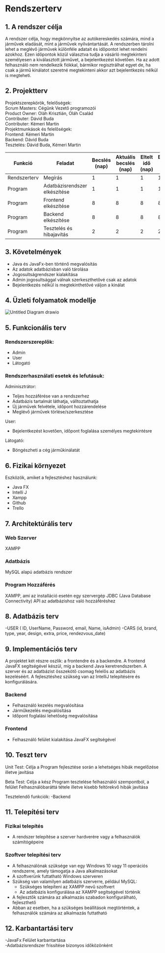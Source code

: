 # Rendszerterv

## 1. A rendszer célja 

A rendszer célja, hogy megkönnyítse az autókereskedés számára, mind a járművek eladását, mint a járművek nyilvántartását. 
A rendszerben tárolni lehet a meglévő járművek különféle adatait és időpontot lehet rendelni azokhoz. Ezen időpontok közül választva 
tudja a vásárló megtekinteni személyesen a kiválasztott járművet, a bejelentkezést követően. Ha az adott felhasználó nem rendelkezik fiókkal,
bármikor regisztrálhat egyet de, ha csak a jármű kinálatot szeretné megtekinteni akkor azt bejelentkezés nélkül is megteheti. <br>

## 2. Projektterv

Projektszerepkörök, felelőségek: <br>
Scrum Masters: Cégünk Vezető programozói <br>
Product Owner: Oláh Krisztián, Oláh Család <br>
Contributer: Dávid Buda <br>
Contributer: Kémeri Martin <br>
Projektmunkások és felelőségek: <br>
Frontend: Kémeri Martin <br>
Backend: Dávid Buda <br>
Tesztelés: Dávid Buda, Kémeri Martin <br>

|Funkció                  | Feladat                                | Becslés (nap) | Aktuális becslés (nap) | Eltelt idő (nap) | Becsült idő (nap) |
|-------------------------|----------------------------------------|---------------|------------------------|------------------|---------------------|
|Rendszerterv             |Megírás                                 |             1 |                      1 |                1 |                   1 |
|Program                  |Adatbázisrendszer elkészítése           |             1 |                      1 |                1 |                   1 |
|Program                  |Frontend elkészítése                    |             8 |                      8 |                8 |                   8 |
|Program                  |Backend elkészítése                     |             8 |                      8 |                8 |                   8 |
|Program                  |Tesztelés és hibajavítás                |             2 |                      2 |                2 |                   2 |

## 3. Követelmények

- Java és JavaFx-ben történő megvalósítás<br>
- Az adatok adatbázisban való tárolása<br>
- Jogosultságrendszer kialakítása<br>
- Admin jogosultsággal válnak szerkeszthetővé csak az adatok<br>
- Bejelentkezés nélkül is megtekinthetővé váljon a kinálat<br>

## 4. Üzleti folyamatok modellje

![Untitled Diagram drawio](https://github.com/103470/Pogtech/assets/114563545/9aeb7dac-5eda-42d8-8672-c4059b59e864)


## 5. Funkcionális terv

### Rendszerszereplők:<br>
- Admin<br>
- User<br>
- Látogató<br>

### Rendszerhasználati esetek és lefutásuk:<br>

Adminisztrátor:<br>

- Teljes hozzáférése van a rendszerhez<br>
- Adatbázis tartalmát láthatja, válltoztathatja<br>
- Új járművek felvétele, időpont hozzárendelése<br>
- Meglévő járművek törlése/szerkesztése<br>

User:<br>

- Bejelentkezést kovetően, időpont foglalása személyes megtekintésre


Látogató:<br>

- Böngészheti a cég járműkinálatát



## 6. Fizikai környezet

Eszközök, amiket a fejlesztéshez használunk:

- Java FX
- Intelli J
- Xampp
- Github
- Trello

## 7. Architektúrális terv

### Web Szerver<br>

XAMPP<br>

### Adatbázis<br>

MySQL alapú adatbázis rendszer<br>

### Program Hozzáférés<br>

XAMPP, ami az installáció esetén egy szervergép
JDBC (Java Database Connectivity) API az adatbázishoz való hozzáféréshez<br>

## 8. Adatbázis terv

-USER ( ID, UserName, Password, email, Name, isAdmin)
-CARS (id, brand, type, year, design, extra, price, rendezvous_date)

## 9. Implementációs terv

A projektet két részre oszlik: a frontendre és a backendre. A frontend JavaFX segítségével készül, míg a backend Java keretrendszerben.
A szerver és az adatbázist összekötő csomag felelős az adatbázis kezeléséért. A fejlesztéshez szükség van az IntelliJ telepítésére és konfigurálására.

### Backend 
- Felhasználó kezelés megvalósítása<br>
- Járműkezelés megvalósítása<br>
- Időpont foglalási lehetőség megvalósítása<br>

### Frontend
- Felhasználó felület kialakítása JavaFX segítségével<br>

## 10. Teszt terv

Unit Test:
Célja a Program fejlesztése során a lehetséges hibák megelőzése illetve javítása

Beta Test: 
Célja a kész Program tesztelése felhasználói szempontból, a felület Felhasználóbaráttá tétele illetve kisebb feltörekvő hibák javítása

Tesztelendő funkciók:
-Backend

## 11. Telepítési terv

### Fizikai telepítés

- A rendszer telepítése a szerver hardverére vagy a felhasználók számítógépeire<br>

### Szoftver telepítési terv

- A felhasználónak szüksége van egy Windows 10 vagy 11 operációs rendszerre, amely támogatja a Java alkalmazásokat<br>
- A szoftverünk futtatható Windows szerveren
- Szükség van valamilyen adatbázis szerverre, például MySQL:<br>
   - Szükséges telepíteni az XAMPP nevű szoftvert<br>
   - Az adatbázis konfigurálása az XAMPP segítségével történik<br>
- A fejlesztők számára az alkalmazás szabadon konfigurálható, fejleszthető<br>
- Abban az esetben, ha a szükséges beállítások megtörténtek, a felhasználók számára az alkalmazás futtatható<br>




## 12. Karbantartási terv

-JavaFx Felület karbantartása <br>
-Adatbázisrendszer frissítése bizonyos időközönként <br>
